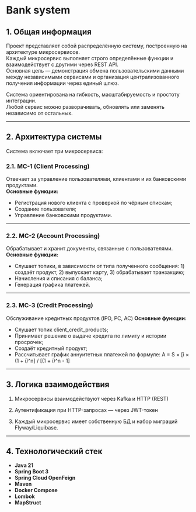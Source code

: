 # Bank system 

## 1. Общая информация

Проект представляет собой распределённую систему, построенную на архитектуре микросервисов.  
Каждый микросервис выполняет строго определённые функции и взаимодействует с другими через REST API.  
Основная цель — демонстрация обмена пользовательскими данными между независимыми сервисами и организация централизованного получения информации через единый шлюз.

Система ориентирована на гибкость, масштабируемость и простоту интеграции.  
Любой сервис можно разворачивать, обновлять или заменять независимо от остальных.

---

## 2. Архитектура системы

Система включает три микросервиса:

### 2.1. МС-1 (Client Processing)
Отвечает за управление пользователями, клиентами и их банковскими продуктами.  
**Основные функции:**
- Регистрация нового клиента с проверкой по чёрным спискам;
- Создание пользователя;
- Управление банковскими продуктами.

---

### 2.2. МС-2 (Account Processing)
Обрабатывает и хранит документы, связанные с пользователями.  
**Основные функции:**
- Слушает топики, в зависимости от типа полученного сообщения: 1) создаёт продукт, 2) выпускает карту, 3) обрабатывает транзакцию;
- Начисления и списания с баланса;
- Генерация графика платежей.

---

### 2.3. МС-3 (Credit Processing)
Обслуживание кредитных продуктов (IPO, PC, AC)
**Основные функции:**
- Слушает топик client_credit_products;
- Принимает решение о выдаче кредита по лимиту и истории просрочек;
- Создаёт кредитный продукт;
- Рассчитывает график аннуитетных платежей по формуле: A = S × [i × (1 + i)^n] / [(1 + i)^n - 1]

---

## 3. Логика взаимодействия

1. Микросервисы взаимодействуют через Kafka и HTTP (REST)

2. Аутентификация при HTTP-запросах — через JWT-токен

3. Каждый микросервис имеет собственную БД и набор миграций Flyway/Liquibase.

---

## 4. Технологический стек

- **Java 21**
- **Spring Boot 3**
- **Spring Cloud OpenFeign**
- **Maven**
- **Docker Compose**
- **Lombok**
- **MapStruct**
